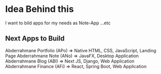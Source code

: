 # Idea Behind this
I want to bild apps for my needs as Note-App ...etc

## Next Apps to Build

Abderrahmane Portfolio (APo) => Native HTML, CSS, JavaScript, Landing Page
Abderrahmane Note (ANo) => JavaFX, Desktop Application
Abderrahmane Blog (ABl) => Next JS, Django, Web Application
Abderrahmane Finance (AFi) => React, Spring Boot, Web Application

